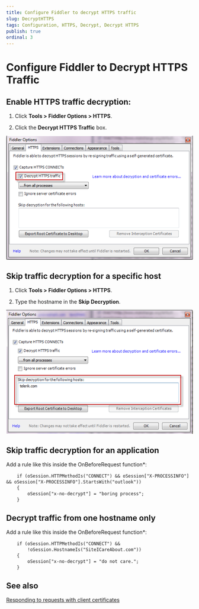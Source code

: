```yaml
---
title: Configure Fiddler to decrypt HTTPS traffic
slug: DecryptHTTPS
tags: Configuration, HTTPS, Decrypt, Decrypt HTTPS
publish: true
ordinal: 3
---
```


Configure Fiddler to Decrypt HTTPS Traffic
==========================================

Enable HTTPS traffic decryption:
--------------------------------

1. Click **Tools > Fiddler Options > HTTPS**.

2. Click the **Decrypt HTTPS Traffic** box.

 ![Fiddler Options -- Decrypt HTTPS Traffic][1]

Skip traffic decryption for a specific host
-------------------------------------------

1. Click **Tools > Fiddler Options > HTTPS**.

2. Type the hostname in the **Skip Decryption**.

 ![Skip Decryption][2]

Skip traffic decryption for an application
------------------------------------------

Add a rule like this inside the OnBeforeRequest function*:

		if (oSession.HTTPMethodIs("CONNECT") && oSession["X-PROCESSINFO"] && oSession["X-PROCESSINFO"].StartsWith("outlook")) 
		{ 
			oSession["x-no-decrypt"] = "boring process";
		}      

Decrypt traffic from one hostname only
---------------------------------------

Add a rule like this inside the OnBeforeRequest function*:

		if (oSession.HTTPMethodIs("CONNECT") && 
			!oSession.HostnameIs("SiteICareAbout.com"))
		{ 
			oSession["x-no-decrypt"] = "do not care."; 
		}

See also
--------
[Responding to requests with client certificates][3]

[1]: ../../images/DecryptHTTPS/DecryptHTTPSTrafficOption.png
[2]: ../../images/DecryptHTTPS/SkipDecryption.png
[3]: /RespondWithClientCert.md
